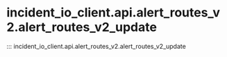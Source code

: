 # incident_io_client.api.alert_routes_v2.alert_routes_v2_update

::: incident_io_client.api.alert_routes_v2.alert_routes_v2_update